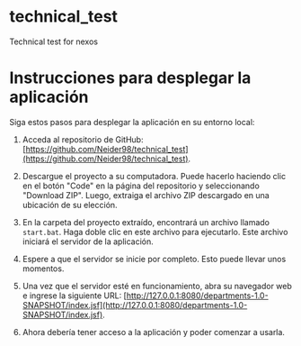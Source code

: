 # technical_test
Technical test for nexos

# Instrucciones para desplegar la aplicación

Siga estos pasos para desplegar la aplicación en su entorno local:

1. Acceda al repositorio de GitHub: [https://github.com/Neider98/technical_test](https://github.com/Neider98/technical_test).

2. Descargue el proyecto a su computadora. Puede hacerlo haciendo clic en el botón "Code" en la página del repositorio y seleccionando "Download ZIP". Luego, extraiga el archivo ZIP descargado en una ubicación de su elección.

3. En la carpeta del proyecto extraído, encontrará un archivo llamado `start.bat`. Haga doble clic en este archivo para ejecutarlo. Este archivo iniciará el servidor de la aplicación.

4. Espere a que el servidor se inicie por completo. Esto puede llevar unos momentos.

5. Una vez que el servidor esté en funcionamiento, abra su navegador web e ingrese la siguiente URL: [http://127.0.0.1:8080/departments-1.0-SNAPSHOT/index.jsf](http://127.0.0.1:8080/departments-1.0-SNAPSHOT/index.jsf).

6. Ahora debería tener acceso a la aplicación y poder comenzar a usarla.